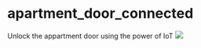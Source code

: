 # apartment_door_connected
Unlock the appartment door using the power of IoT
[![](https://img.shields.io/badge/?Paypal=Donataion&logo=paypal)](https://www.paypal.me/aqeelarshad19)

